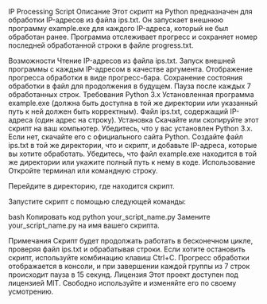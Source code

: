 IP Processing Script
Описание
Этот скрипт на Python предназначен для обработки IP-адресов из файла ips.txt. Он запускает внешнюю программу example.exe для каждого IP-адреса, который не был обработан ранее. Программа отслеживает прогресс и сохраняет номер последней обработанной строки в файле progress.txt.

Возможности
Чтение IP-адресов из файла ips.txt.
Запуск внешней программы с каждым IP-адресом в качестве аргумента.
Отображение прогресса обработки в виде прогресс-бара.
Сохранение состояния обработки в файл для продолжения в будущем.
Пауза после каждых 7 обработанных строк.
Требования
Python 3.x
Установленная программа example.exe (должна быть доступна в той же директории или указанный путь к ней должен быть корректным).
Файл ips.txt, содержащий IP-адреса (один адрес на строку).
Установка
Скачайте или скопируйте этот скрипт на ваш компьютер.
Убедитесь, что у вас установлен Python 3.x. Если нет, скачайте его с официального сайта Python.
Создайте файл ips.txt в той же директории, что и скрипт, и добавьте IP-адреса, которые вы хотите обработать.
Убедитесь, что файл example.exe находится в той же директории или укажите полный путь к нему в коде.
Использование
Откройте терминал или командную строку.

Перейдите в директорию, где находится скрипт.

Запустите скрипт с помощью следующей команды:

bash
Копировать код
python your_script_name.py
Замените your_script_name.py на имя вашего скрипта.

Примечания
Скрипт будет продолжать работать в бесконечном цикле, проверяя файл ips.txt и обрабатывая строки. Если хотите остановить скрипт, используйте комбинацию клавиш Ctrl+C.
Прогресс обработки отображается в консоли, и при завершении каждой группы из 7 строк происходит пауза в 15 секунд.
Лицензия
Этот проект доступен под лицензией MIT. Свободно используйте и изменяйте его по своему усмотрению.
